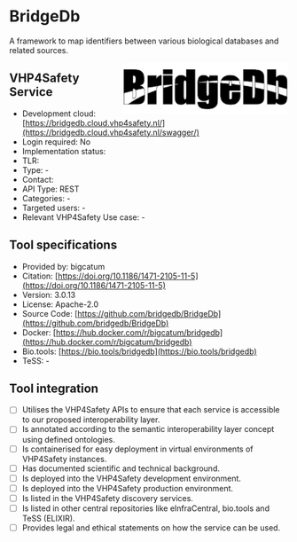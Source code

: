# BridgeDb

A framework to map identifiers between various biological databases and related sources.

<img width="300" align="right"
     alt="screenshot of the service" 
     src="bridgedb.png">
## VHP4Safety Service

* Development cloud: [https://bridgedb.cloud.vhp4safety.nl/](https://bridgedb.cloud.vhp4safety.nl/swagger/)
* Login required: No
* Implementation status: 
* TLR: 
* Type: -
* Contact: 
* API Type: REST
* Categories: -
* Targeted users: -
* Relevant VHP4Safety Use case: -

## Tool specifications

* Provided by: bigcatum
* Citation: [https://doi.org/10.1186/1471-2105-11-5](https://doi.org/10.1186/1471-2105-11-5)
* Version: 3.0.13
* License: Apache-2.0
* Source Code: [https://github.com/bridgedb/BridgeDb](https://github.com/bridgedb/BridgeDb)
* Docker: [https://hub.docker.com/r/bigcatum/bridgedb](https://hub.docker.com/r/bigcatum/bridgedb)
* Bio.tools: [https://bio.tools/bridgedb](https://bio.tools/bridgedb)
* TeSS: -

## Tool integration

- [ ] Utilises the VHP4Safety APIs to ensure that each service is accessible to our proposed interoperability layer.
- [ ] Is annotated according to the semantic interoperability layer concept using defined ontologies.
- [ ] Is containerised for easy deployment in virtual environments of VHP4Safety instances.
- [ ] Has documented scientific and technical background.
- [ ] Is deployed into the VHP4Safety development environment.
- [ ] Is deployed into the VHP4Safety production environment.
- [ ] Is listed in the VHP4Safety discovery services.
- [ ] Is listed in other central repositories like eInfraCentral, bio.tools and TeSS (ELIXIR).
- [ ] Provides legal and ethical statements on how the service can be used.

<script type="application/ld+json">
{
  "@context": "https://schema.org/",
  "@type": "SoftwareApplication",
  "http://purl.org/dc/terms/conformsTo": {
      "@type": "CreativeWork", "@id": "https://bioschemas.org/profiles/ComputationalTool/1.0-RELEASE"
  },
  "@id" : "https://vhp4safety.github.io/cloud/service/bridgedb",
  "name": "BridgeDb", 
  "description": "A framework to map identifiers between various biological databases and related sources.",
  "url": "https://bridgedb.github.io/",
  "softwareVersion": "3.0.13",
  "license": "https://www.apache.org/licenses/LICENSE-2.0"
}
</script>
